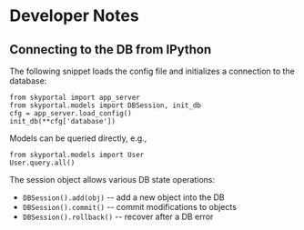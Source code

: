 # Developer Notes

## Connecting to the DB from IPython

The following snippet loads the config file and initializes a
connection to the database:

```
from skyportal import app_server
from skyportal.models import DBSession, init_db
cfg = app_server.load_config()
init_db(**cfg['database'])
```

Models can be queried directly, e.g.,

```
from skyportal.models import User
User.query.all()
```

The session object allows various DB state operations:

- `DBSession().add(obj)` -- add a new object into the DB
- `DBSession().commit()` -- commit modifications to objects
- `DBSession().rollback()` -- recover after a DB error
